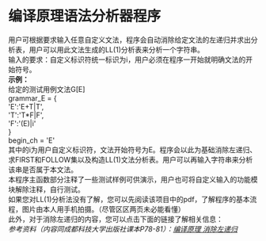 # 编译原理语法分析器程序  
用户可根据要求输入任意自定义文法，程序会自动消除给定文法的左递归并求出分析表，用户可以用此文法生成的LL(1)分析表来分析一个字符串。  
输入的要求：自定义标识符统一标识为i，用户必须在程序一开始就明确文法的开始符号。  
**示例：**  
给定的测试用例文法G[E]  
grammar_E = {  
    'E':'E+T|T',  
    'T':'T*F|F',  
    'F':'(E)|i'  
}  
begin_ch = 'E'  
其中的i为用户自定义标识符，文法开始符号为E。程序会以此为基础消除左递归、求FIRST和FOLLOW集以及构造LL(1)文法分析表。用户可以再输入字符串来分析该串是否属于本文法。  
本程序主函数部分注释了一些测试样例可供演示，用户也可将自定义输入的功能模块解除注释，自行测试。  
如果您对LL(1)分析法没有了解，您可以先阅读该项目中的pdf，了解程序的基本流程，图片由本人用手机拍摄。（尽管区区两页未必能看懂）  
此外，对于消除左递归的内容，您可以点击下面的链接了解相关信息：  
*参考资料（内容同成都科技大学出版社课本P78-81）：[编译原理 消除左递归](https://blog.csdn.net/liyun123gx/article/details/19924993)*